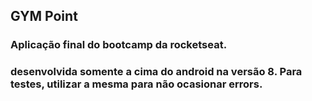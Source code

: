 ## GYM Point

### Aplicação final do bootcamp da rocketseat.

### desenvolvida somente a cima do android na versão 8. Para testes, utilizar a mesma para não ocasionar errors.
